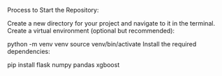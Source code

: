 Process to Start the Repository:

Create a new directory for your project and navigate to it in the terminal.
Create a virtual environment (optional but recommended):

python -m venv venv
source venv/bin/activate
Install the required dependencies:

pip install flask numpy pandas xgboost
